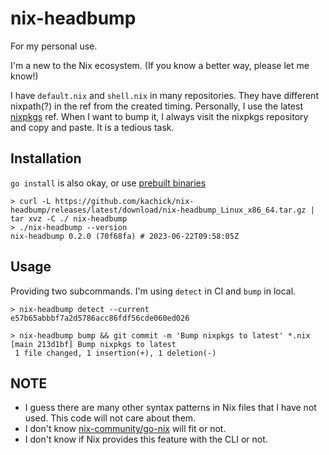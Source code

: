 # nix-headbump

For my personal use.

I'm a new to the Nix ecosystem.
(If you know a better way, please let me know!)

I have `default.nix` and `shell.nix` in many repositories. They have different nixpath(?) in the ref from the created timing.
Personally, I use the latest [nixpkgs](https://github.com/NixOS/nixpkgs) ref.
When I want to bump it, I always visit the nixpkgs repository and copy and paste. It is a tedious task.

## Installation

`go install` is also okay, or use [prebuilt binaries](https://github.com/kachick/nix-headbump/releases)

```console
> curl -L https://github.com/kachick/nix-headbump/releases/latest/download/nix-headbump_Linux_x86_64.tar.gz | tar xvz -C ./ nix-headbump
> ./nix-headbump --version
nix-headbump 0.2.0 (70f68fa) # 2023-06-22T09:58:05Z
```

## Usage

Providing two subcommands. I'm using `detect` in CI and `bump` in local.

```console
> nix-headbump detect --current
e57b65abbbf7a2d5786acc86fdf56cde060ed026

> nix-headbump bump && git commit -m 'Bump nixpkgs to latest' *.nix
[main 213d1bf] Bump nixpkgs to latest
 1 file changed, 1 insertion(+), 1 deletion(-)
```

## NOTE

- I guess there are many other syntax patterns in Nix files that I have not used. This code will not care about them.
- I don't know [nix-community/go-nix](https://github.com/nix-community/go-nix) will fit or not.
- I don't know if Nix provides this feature with the CLI or not.
